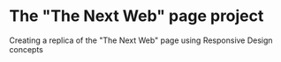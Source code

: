 # The "The Next Web" page project
Creating a replica of the "The Next Web" page using Responsive Design concepts

